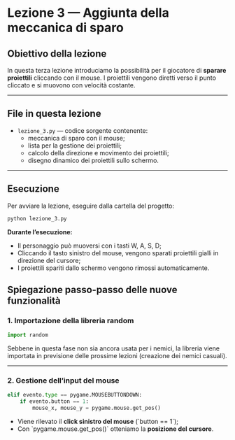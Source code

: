 # Lezione 3 — Aggiunta della meccanica di sparo

## Obiettivo della lezione

In questa terza lezione introduciamo la possibilità per il giocatore di **sparare proiettili** cliccando con il mouse.
I proiettili vengono diretti verso il punto cliccato e si muovono con velocità costante.

---

## File in questa lezione

- `lezione_3.py` — codice sorgente contenente:
  - meccanica di sparo con il mouse;
  - lista per la gestione dei proiettili;
  - calcolo della direzione e movimento dei proiettili;
  - disegno dinamico dei proiettili sullo schermo.

---

## Esecuzione

Per avviare la lezione, eseguire dalla cartella del progetto:

```bash
python lezione_3.py
```

**Durante l’esecuzione:**
* Il personaggio può muoversi con i tasti W, A, S, D;
* Cliccando il tasto sinistro del mouse, vengono sparati proiettili gialli in direzione del cursore;
* I proiettili spariti dallo schermo vengono rimossi automaticamente.

## Spiegazione passo-passo delle nuove funzionalità

### 1. Importazione della libreria random

```python
import random
```

Sebbene in questa fase non sia ancora usata per i nemici, la libreria viene importata in previsione delle prossime lezioni (creazione dei nemici casuali).

---

### 2. Gestione dell’input del mouse

```python
elif evento.type == pygame.MOUSEBUTTONDOWN:
    if evento.button == 1:
        mouse_x, mouse_y = pygame.mouse.get_pos()
```

* Viene rilevato il **click sinistro del mouse** (\`button == 1\`);
* Con \`pygame.mouse.get_pos()\` otteniamo la **posizione del cursore**.
